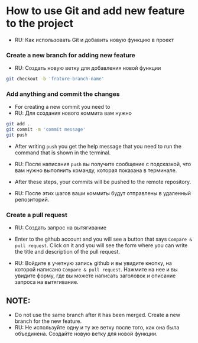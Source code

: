 # How to use Git and add new feature to the project
- RU: Как использовать Git и добавить новую функцию в проект

### Create a new branch for adding new feature
- RU: Создать новую ветку для добавления новой функции

```bash
git checkout -b 'frature-branch-name'
```


### Add anything and commit the changes
- For creating a new commit you need to    
- RU: Для создания нового коммита вам нужно


```bash
git add .
git commit -m 'commit message'
git push
```
- After writing `push` you get the help message that you need to run the command that is shown in the terminal.
- RU: После написания `push` вы получите сообщение с подсказкой, что вам нужно выполнить команду, которая показана в терминале.

- After these steps, your commits will be pushed to the remote repository.
- RU: После этих шагов ваши коммиты будут отправлены в удаленный репозиторий.

### Create a pull request
- RU: Создать запрос на вытягивание

- Enter to the github account and you will see a button that says `Compare & pull request`. Click on it and you will see the form where you can write the title and description of the pull request.
- RU: Войдите в учетную запись github и вы увидите кнопку, на которой написано `Compare & pull request`. Нажмите на нее и вы увидите форму, где вы можете написать заголовок и описание запроса на вытягивание.


## NOTE:
- Do not use the same branch after it has been merged. Create a new branch for the new feature.
- RU: Не используйте одну и ту же ветку после того, как она была объединена. Создайте новую ветку для новой функции.